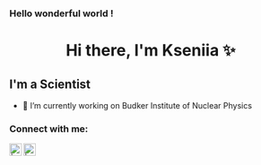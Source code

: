 ### Hello wonderful world !

<div id = "header" align = "center" >
<h1>Hi there, I'm Kseniia ✨</h1>

</div>

## I'm a Scientist

- 🔭 I’m currently working on Budker Institute of Nuclear Physics






### Connect with me:

[<img align="left" alt=" | Instagram" width="22px" src="https://cdn.jsdelivr.net/npm/simple-icons@v3/icons/instagram.svg" />][instagram]
[<img align="left" alt="| vk" width="22px" src="https://cdn.jsdelivr.net/npm/simple-icons@3.13.0/icons/vk.svg" />][vk]


[instagram]: https://www.instagram.com/kskaryukina/
[vk]: https://vk.com/keeraksu
